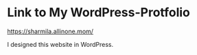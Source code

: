 # Link to My WordPress-Protfolio
https://sharmila.allinone.mom/

I designed this website in WordPress.

